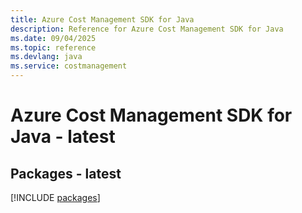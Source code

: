 ```yaml
---
title: Azure Cost Management SDK for Java
description: Reference for Azure Cost Management SDK for Java
ms.date: 09/04/2025
ms.topic: reference
ms.devlang: java
ms.service: costmanagement
---
```

# Azure Cost Management SDK for Java - latest
## Packages - latest
[!INCLUDE [packages](cost-management-index.md)]